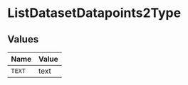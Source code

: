 # ListDatasetDatapoints2Type


## Values

| Name   | Value  |
| ------ | ------ |
| `TEXT` | text   |